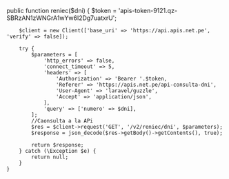 public function reniec($dni)
    {
        $token = 'apis-token-9121.qz-SBRzAN1zWNGrA1wYw6l2Dg7uatxrU';

        $client = new Client(['base_uri' => 'https://api.apis.net.pe', 'verify' => false]);

        try {
            $parameters = [
                'http_errors' => false,
                'connect_timeout' => 5,
                'headers' => [
                    'Authorization' => 'Bearer '.$token,
                    'Referer' => 'https://apis.net.pe/api-consulta-dni',
                    'User-Agent' => 'laravel/guzzle',
                    'Accept' => 'application/json',
                ],
                'query' => ['numero' => $dni],
            ];
            //Caonsulta a la APi
            $res = $client->request('GET', '/v2/reniec/dni', $parameters);
            $response = json_decode($res->getBody()->getContents(), true);

            return $response;
        } catch (\Exception $e) {
            return null;
        }
    }
